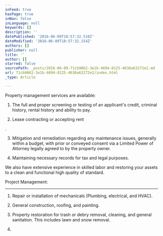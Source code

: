 ```yaml
---
inFeed: true
hasPage: true
inNav: false
inLanguage: null
keywords: []
description: ''
datePublished: '2016-06-09T18:57:32.510Z'
dateModified: '2016-06-09T18:57:32.154Z'
authors: []
publisher: null
title: ''
author: []
starred: false
sourcePath: _posts/2016-06-09-71cb9062-3e1b-4694-8125-4638a63272e2.md
url: 71cb9062-3e1b-4694-8125-4638a63272e2/index.html
_type: Article

---
```

Property management services are available:

1. The full and proper screening or testing of an applicant's credit, criminal history, rental history and ability to pay.

2. Lease contracting or accepting rent[][0]

.

3. Mitigation and remediation regarding any maintenance issues, generally within a budget, with prior or conveyed consent via a Limited Power of Attorney legally agreed to by the property owner.

4. Maintaining necessary records for tax and legal purposes.

We also have extensive experience in skilled labor and restoring your assets to a clean and functional high quality of standard.

Project Management:

****

1. Repair or installation of mechanicals (Plumbing, electrical, and HVAC).
2. General construction, roofing, and painting.
3. Property restoration for trash or debry removal, cleaning, and general sanitation. This includes lawn and snow removal.

1. 

[0]: https://en.wikipedia.org/wiki/Renting